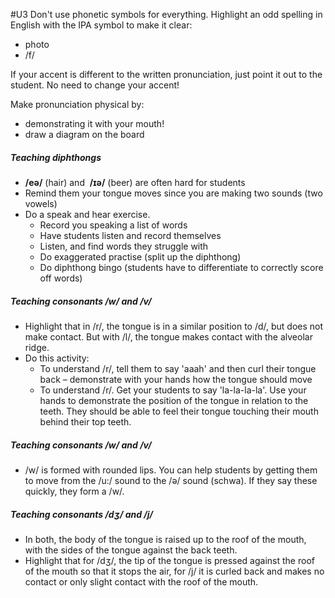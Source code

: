 #U3
Don't use phonetic symbols for everything. Highlight an odd spelling in English with the IPA symbol to make it clear:
- photo
- /f/

If your accent is different to the written pronunciation, just point it out to the student. No need to change your accent!

Make pronunciation physical by:
- demonstrating it with your mouth!
- draw a diagram on the board

##### Teaching diphthongs
- **/eə/** (hair) and  **/ɪə/** (beer) are often hard for students
- Remind them your tongue moves since you are making two sounds (two vowels)
- Do a speak and hear exercise.
	- Record you speaking a list of words
	- Have students listen and record themselves
	- Listen, and find words they struggle with
	- Do exaggerated practise (split up the diphthong)
	- Do diphthong bingo (students have to differentiate to correctly score off words)
##### Teaching consonants /w/ and /v/
- Highlight that in /r/, the tongue is in a similar position to /d/, but does not make contact. But with /l/, the tongue makes contact with the alveolar ridge.
- Do this activity:
	- To understand /r/, tell them to say 'aaah' and then curl their tongue back – demonstrate with your hands how the tongue should move
	- To understand /r/. Get your students to say 'la-la-la-la'. Use your hands to demonstrate the position of the tongue in relation to the teeth. They should be able to feel their tongue touching their mouth behind their top teeth.

##### Teaching consonants /w/ and /v/
- /w/ is formed with rounded lips. You can help students by getting them to move from the /u:/ sound to the /ə/ sound (schwa). If they say these quickly, they form a /w/.
##### Teaching consonants /dʒ/ and /j/
- In both, the body of the tongue is raised up to the roof of the mouth, with the sides of the tongue against the back teeth.
- Highlight that for /dʒ/, the tip of the tongue is pressed against the roof of the mouth so that it stops the air, for /j/ it is curled back and makes no contact or only slight contact with the roof of the mouth.
 